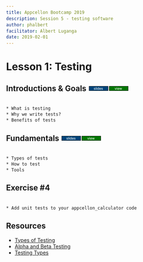 ```yaml
---
title: Appcellon Bootcamp 2019
description: Session 5 - testing software
author: phalbert
facilitator: Albert Luganga
date: 2019-02-01
---
```


# Lesson 1: Testing

## Introductions & Goals [![slides](../images/slides-clean.png)](slides/may-DSO-bootcamp-week-one-intros.pdf)[![view](../images/view-clean.png)](https://speakerdeck.com/phalbert/testing-and-tdd)

```

* What is testing
* Why we write tests?
* Benefits of tests

```

## Fundamentals [![slides](../images/slides-clean.png)](slides/may-DSO-bootcamp-week-one-intros.pdf)[![view](../images/view-clean.png)](https://speakerdeck.com/phalbert/testing-and-tdd)

```

* Types of tests
* How to test
* Tools

```

## Exercise #4

```

* Add unit tests to your appcellon_calculator code

```

## Resources

* [Types of Testing](https://www.softwaretestinghelp.com/types-of-software-testing/)
* [Alpha and Beta Testing](https://www.softwaretestinghelp.com/what-is-alpha-testing-beta-testing/)
* [Testing Types](https://www.atlassian.com/continuous-delivery/software-testing/types-of-software-testing)
